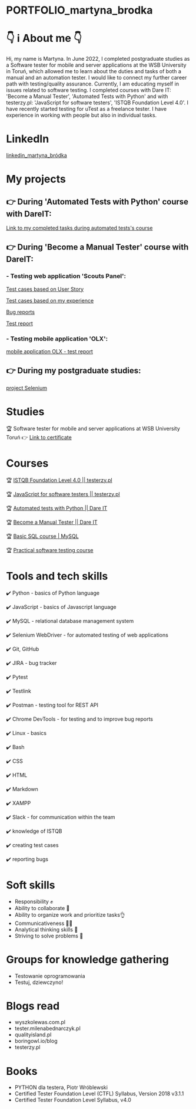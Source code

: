 # PORTFOLIO_martyna_brodka

#  👇 ℹ️ About me 👇
  Hi, my name is Martyna. In June 2022, I completed postgraduate studies as a Software tester for mobile and server applications at the WSB University in Toruń, which allowed me to learn about the duties and tasks of both a manual and an automation tester. I would like to connect my further career path with testing/quality assurance. Currently, I am educating myself in issues related to software testing. I completed courses with Dare IT: 'Become a Manual Tester', 'Automated Tests with Python' and with testerzy.pl: 'JavaScript for software testers', 'ISTQB Foundation Level 4.0'. I have recently started testing for uTest as a freelance tester. I have experience in working with people but also in individual tasks.
  
# LinkedIn
[linkedin_martyna_bródka](https://www.linkedin.com/in/martyna-br%C3%B3dka-101810259/)

# My projects
  ## 👉 During 'Automated Tests with Python' course with DareIT:
  [Link to my completed tasks during automated tests's course](https://github.com/martynabrodka/challenge2_automat_portfolio_martyna.git)

  ## 👉 During 'Become a Manual Tester' course with DareIT:
  
  ### - Testing web application 'Scouts Panel':
  
  [Test cases based on User Story](https://docs.google.com/spreadsheets/d/17wW2EmyXQof2-13uWYF5mfNGfczgWw1K5h5nRc2g9DA/edit?usp=share_link)
  
  [Test cases based on my experience](https://docs.google.com/spreadsheets/d/1qhqq7gvB1-uo2Hk41foYMNccAh6UfEV9Ui-XiaKFGCY/edit?usp=share_link)
   
  [Bug reports](https://docs.google.com/spreadsheets/d/1haXh73EnlIF2jbQ_I6-51CpYrvwtagGsznB-xxmbrRk/edit?usp=share_link)
      
  [Test report](https://docs.google.com/spreadsheets/d/1jttRvw_sA15w4ZhtyLvgy9YZXiXuAco_H5eXO2VMW-I/edit?usp=share_link)
    
  ### - Testing mobile application 'OLX': 
  
  [mobile application OLX - test report](https://docs.google.com/spreadsheets/d/11Pi6VLGrnI0tyeVno8IfymIVcD4892X5/edit#gid=1470010360)
 
  ## 👉 During my postgraduate studies:
  
  [project Selenium](https://github.com/martynabrodka/Projekt_Selenium.git)
  
# Studies
  🏆 Software tester for mobile and server applications at WSB University Toruń 👉 [Link to certificate](https://drive.google.com/file/d/1e9S7-laob5k6cgleQRoNBr2wxiHCjslJ/view?usp=drive_link)
  
# Courses
  🏆 [ISTQB Foundation Level 4.0 || testerzy.pl](https://drive.google.com/file/d/12RWqZ2EppGVokSqkl8MmBjYVf6MuI1sF/view?usp=drive_link)

  🏆 [JavaScript for software testers || testerzy.pl](https://drive.google.com/file/d/1MIYeL1XRcPwB7RKgk7pAQU7R6183VQa5/view?usp=drive_link)

  🏆 [Automated tests with Python || Dare IT](https://drive.google.com/file/d/1-1RabzKm4C3Ob6nF7_wdYu-xSFHFM9v7/view?usp=drive_link)

  🏆 [Become a Manual Tester || Dare IT](https://drive.google.com/file/d/1oSd7AEq_ZMOrGupyfU07lojI8zEwiPZT/view?usp=drive_link)
  
  🏆 [Basic SQL course | MySQL](https://www.udemy.com/certificate/UC-dc488f60-aefc-4b20-b701-d3a6e8ed1d8a/)
  
  🏆 [Practical software testing course](https://ude.my/UC-2c68ad30-c734-4631-88b4-4af133344137)
  
# Tools and tech skills
  ✔️ Python - basics of Python language

  ✔️ JavaScript - basics of Javascript language
  
  ✔️ MySQL - relational database management system
  
  ✔️ Selenium WebDriver - for automated testing of web applications
  
  ✔️ Git, GitHub
  
  ✔️ JIRA - bug tracker
  
  ✔️ Pytest
  
  ✔️ Testlink
  
  ✔️ Postman - testing tool for REST API
  
  ✔️ Chrome DevTools - for testing and to improve bug reports
  
  ✔️ Linux - basics
  
  ✔️ Bash
  
  ✔️ CSS
  
  ✔️ HTML
  
  ✔️ Markdown
  
  ✔️ XAMPP
  
  ✔️ Slack - for communication within the team
  
  ✔️ knowledge of ISTQB
  
  ✔️ creating test cases
  
  ✔️ reporting bugs
  
# Soft skills
  - Responsibility ✊
  - Ability to collaborate 🤝
  - Ability to organize work and prioritize tasks👌
  - Communicativeness 🫱🫲
  - Analytical thinking skills 🧠
  - Striving to solve problems 💪

# Groups for knowledge gathering
  - Testowanie oprogramowania
  - Testuj, dziewczyno!
 
# Blogs read
  - wyszkolewas.com.pl
  - tester.milenabednarczyk.pl
  - qualityisland.pl
  - boringowl.io/blog
  - testerzy.pl

# Books
  - PYTHON dla testera, Piotr Wróblewski
  - Certified Tester Foundation Level (CTFL) Syllabus, Version 2018 v3.1.1
  - Certified Tester Foundation Level Syllabus, v4.0
  
